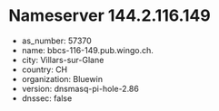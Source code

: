 # Nameserver 144.2.116.149

* as_number: 57370
* name: bbcs-116-149.pub.wingo.ch.
* city: Villars-sur-Glane
* country: CH
* organization: Bluewin
* version: dnsmasq-pi-hole-2.86
* dnssec: false
